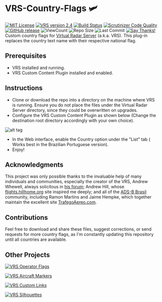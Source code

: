 # VRS-Country-Flags 🛩️ 
[![MIT License](https://img.shields.io/badge/License-MIT-red.svg)](LICENSE) [![VRS version 2.4](https://img.shields.io/badge/VRS-v2.4-blue.svg)](http://virtualradarserver.co.uk/Download.aspx) [![Build Status](https://travis-ci.org/dedevillela/VRS-Country-Flags.svg?branch=master)](https://travis-ci.org/dedevillela/VRS-Country-Flags) [![Scrutinizer Code Quality](https://scrutinizer-ci.com/g/dedevillela/VRS-Country-Flags/badges/quality-score.png?b=master)](https://scrutinizer-ci.com/g/dedevillela/VRS-Country-Flags/?branch=master) [![GitHub release](https://img.shields.io/github/release/dedevillela/VRS-Country-Flags.svg)](https://github.com/dedevillela/VRS-Country-Flags/releases) ![ViewCount](https://views.whatilearened.today/views/github/dedevillela/VRS-Country-Flags.svg) ![Repo Size](https://img.shields.io/github/repo-size/dedevillela/VRS-Country-Flags.svg) ![Last Commit](https://img.shields.io/github/last-commit/dedevillela/VRS-Country-Flags.svg) [![Say Thanks!](https://img.shields.io/badge/SayThanks.io-%E2%98%BC-1EAEDB.svg)](https://saythanks.io/to/dedevillela)  
Custom country flags for [Virtual Radar Server](https://www.virtualradarserver.co.uk "Virtual Radar Server's Homepage") (a.k.a. VRS). This plug-in replaces the country text name with their respective national flag.

## Prerequisites
- VRS installed and running.
- VRS Custom Content Plugin installed and enabled.

## Instructions
- Clone or download the repo into a directory on the machine where VRS is running. Ensure you do not place the files under the Virtual Radar Server directory, since they could be overwritten on upgrades.
- Configure the VRS Custom Content Plugin as shown below (Change the destination root directory accordingly with your own choice).

![alt tag](https://github.com/dedevillela/VRS-Country-Flags/blob/master/vrs-custom-content-options.png)

- In the Web interface, enable the Country option under the "List" tab ( Works best in the Brazilian Portuguese version).
- Enjoy!

## Acknowledgments
This project was only possible thanks to the invaluable help of many individuals and communities, especially the creator of the VRS, Andrew Whewell, always solicitous in [his forum](https://forum.virtualradarserver.co.uk/); Andrew Hill, whose [flights.hillhome.org](http://flights.hillhome.org/) site inspired me deeply; and all of the [ADS-B Brasil](http://bradsb.com/forum/index.php) community, including Ramon Martins and Jaime Hempke, which together maintain the excellent site [TrafegoAereo.com](http://trafegoaereo.com/).

## Contributions
Feel free to download and share these files, suggest corrections, or send requests for more country flags, as I'm constantly updating this repository until all countries are available.

## Other Projects

[![VRS Operator Flags](https://img.shields.io/badge/VRS-Operator_Flags-red.svg)](https://github.com/dedevillela/VRS-Operator-Flags)

[![VRS Aircraft Markers](https://img.shields.io/badge/VRS-Aircraft_Markers-orange.svg)](https://github.com/dedevillela/VRS-Aircraft-Markers)

[![VRS Custom Links](https://img.shields.io/badge/VRS-Custom_Links-yellow.svg)](https://github.com/dedevillela/VRS-Custom-links/)

[![VRS Silhouettes](https://img.shields.io/badge/VRS-Silhouettes-brightgreen.svg)](https://github.com/dedevillela/VRS-Silhouettes)
